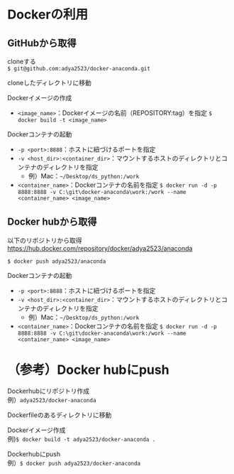 # Dockerの利用
## GitHubから取得
cloneする  
`$ git@github.com:adya2523/docker-anaconda.git`

cloneしたディレクトリに移動

Dockerイメージの作成
- `<image_name>`：Dockerイメージの名前（REPOSITORY:tag）を指定
`$ docker build -t <image_name>`

Dockerコンテナの起動
- `-p <port>:8888`：ホストに紐づけるポートを指定
- `-v <host_dir>:<container_dir>`：マウントするホストのディレクトリとコンテナのディレクトリを指定
  - 例）Mac：`~/Desktop/ds_python:/work`
- `<container_name>`：Dockerコンテナの名前を指定
`$ docker run -d -p 8888:8888 -v C:\git\docker-anaconda\work:/work --name <container_name> <image_name>`

## Docker hubから取得
以下のリポジトリから取得  
https://hub.docker.com/repository/docker/adya2523/anaconda

`$ docker push adya2523/anaconda`

Dockerコンテナの起動
- `-p <port>:8888`：ホストに紐づけるポートを指定
- `-v <host_dir>:<container_dir>`：マウントするホストのディレクトリとコンテナのディレクトリを指定
  - 例）Mac：`~/Desktop/ds_python:/work`
- `<container_name>`：Dockerコンテナの名前を指定
`$ docker run -d -p 8888:8888 -v C:\git\docker-anaconda\work:/work --name <container_name> <image_name>`


# （参考）Docker hubにpush
Dockerhubにリポジトリ作成  
例）`adya2523/docker-anaconda`

Dockerfileのあるディレクトリに移動

Dockerイメージ作成  
例)`$ docker build -t adya2523/docker-anaconda . `

Dockerhubにpush  
例）`$ docker push adya2523/docker-anaconda`
